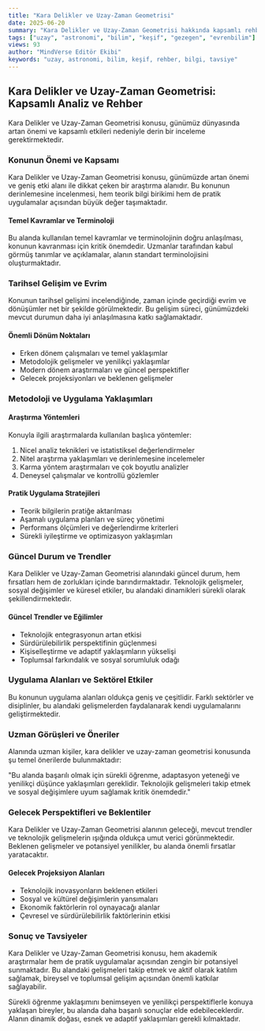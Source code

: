```yaml
---
title: "Kara Delikler ve Uzay-Zaman Geometrisi"
date: 2025-06-20
summary: "Kara Delikler ve Uzay-Zaman Geometrisi hakkında kapsamlı rehber ve uzman tavsiyeleri ile detaylı bilgiler."
tags: ["uzay", "astronomi", "bilim", "keşif", "gezegen", "evrenbilim"]
views: 93
author: "MindVerse Editör Ekibi"
keywords: "uzay, astronomi, bilim, keşif, rehber, bilgi, tavsiye"
---
```


## Kara Delikler ve Uzay-Zaman Geometrisi: Kapsamlı Analiz ve Rehber

Kara Delikler ve Uzay-Zaman Geometrisi konusu, günümüz dünyasında artan önemi ve kapsamlı etkileri nedeniyle derin bir inceleme gerektirmektedir.

### Konunun Önemi ve Kapsamı

Kara Delikler ve Uzay-Zaman Geometrisi konusu, günümüzde artan önemi ve geniş etki alanı ile dikkat çeken bir araştırma alanıdır. Bu konunun derinlemesine incelenmesi, hem teorik bilgi birikimi hem de pratik uygulamalar açısından büyük değer taşımaktadır.

#### Temel Kavramlar ve Terminoloji

Bu alanda kullanılan temel kavramlar ve terminolojinin doğru anlaşılması, konunun kavranması için kritik önemdedir. Uzmanlar tarafından kabul görmüş tanımlar ve açıklamalar, alanın standart terminolojisini oluşturmaktadır.

### Tarihsel Gelişim ve Evrim

Konunun tarihsel gelişimi incelendiğinde, zaman içinde geçirdiği evrim ve dönüşümler net bir şekilde görülmektedir. Bu gelişim süreci, günümüzdeki mevcut durumun daha iyi anlaşılmasına katkı sağlamaktadır.

#### Önemli Dönüm Noktaları
- Erken dönem çalışmaları ve temel yaklaşımlar
- Metodolojik gelişmeler ve yenilikçi yaklaşımlar
- Modern dönem araştırmaları ve güncel perspektifler
- Gelecek projeksiyonları ve beklenen gelişmeler

### Metodoloji ve Uygulama Yaklaşımları

#### Araştırma Yöntemleri
Konuyla ilgili araştırmalarda kullanılan başlıca yöntemler:
1. Nicel analiz teknikleri ve istatistiksel değerlendirmeler
2. Nitel araştırma yaklaşımları ve derinlemesine incelemeler
3. Karma yöntem araştırmaları ve çok boyutlu analizler
4. Deneysel çalışmalar ve kontrollü gözlemler

#### Pratik Uygulama Stratejileri
- Teorik bilgilerin pratiğe aktarılması
- Aşamalı uygulama planları ve süreç yönetimi
- Performans ölçümleri ve değerlendirme kriterleri
- Sürekli iyileştirme ve optimizasyon yaklaşımları

### Güncel Durum ve Trendler

Kara Delikler ve Uzay-Zaman Geometrisi alanındaki güncel durum, hem fırsatları hem de zorlukları içinde barındırmaktadır. Teknolojik gelişmeler, sosyal değişimler ve küresel etkiler, bu alandaki dinamikleri sürekli olarak şekillendirmektedir.

#### Güncel Trendler ve Eğilimler
- Teknolojik entegrasyonun artan etkisi
- Sürdürülebilirlik perspektifinin güçlenmesi
- Kişiselleştirme ve adaptif yaklaşımların yükselişi
- Toplumsal farkındalık ve sosyal sorumluluk odağı

### Uygulama Alanları ve Sektörel Etkiler

Bu konunun uygulama alanları oldukça geniş ve çeşitlidir. Farklı sektörler ve disiplinler, bu alandaki gelişmelerden faydalanarak kendi uygulamalarını geliştirmektedir.

### Uzman Görüşleri ve Öneriler

Alanında uzman kişiler, kara delikler ve uzay-zaman geometrisi konusunda şu temel önerilerde bulunmaktadır:

"Bu alanda başarılı olmak için sürekli öğrenme, adaptasyon yeteneği ve yenilikçi düşünce yaklaşımları gereklidir. Teknolojik gelişmeleri takip etmek ve sosyal değişimlere uyum sağlamak kritik önemdedir."

### Gelecek Perspektifleri ve Beklentiler

Kara Delikler ve Uzay-Zaman Geometrisi alanının geleceği, mevcut trendler ve teknolojik gelişmelerin ışığında oldukça umut verici görünmektedir. Beklenen gelişmeler ve potansiyel yenilikler, bu alanda önemli fırsatlar yaratacaktır.

#### Gelecek Projeksiyon Alanları
- Teknolojik inovasyonların beklenen etkileri
- Sosyal ve kültürel değişimlerin yansımaları
- Ekonomik faktörlerin rol oynayacağı alanlar
- Çevresel ve sürdürülebilirlik faktörlerinin etkisi

### Sonuç ve Tavsiyeler

Kara Delikler ve Uzay-Zaman Geometrisi konusu, hem akademik araştırmalar hem de pratik uygulamalar açısından zengin bir potansiyel sunmaktadır. Bu alandaki gelişmeleri takip etmek ve aktif olarak katılım sağlamak, bireysel ve toplumsal gelişim açısından önemli katkılar sağlayabilir.

Sürekli öğrenme yaklaşımını benimseyen ve yenilikçi perspektiflerle konuya yaklaşan bireyler, bu alanda daha başarılı sonuçlar elde edebileceklerdir. Alanın dinamik doğası, esnek ve adaptif yaklaşımları gerekli kılmaktadır.

